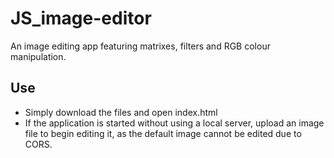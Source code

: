 # JS_image-editor
An image editing app featuring matrixes, filters and RGB colour manipulation.

## Use
- Simply download the files and open index.html
- If the application is started without using a local server, upload an image file to begin editing it, as the default image cannot be edited due to CORS.
